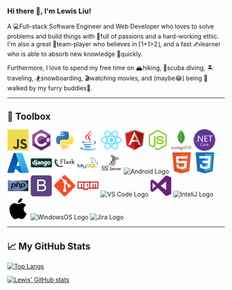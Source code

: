 ### Hi there 👋, I'm Lewis Liu!

A 💻Full-stack Software Engineer and Web Developer who loves to solve problems and build things with 💯full of passions and a hard-working ethic. I'm also a great 👥team-player who believes in ⌈1+1>2⌋, and a fast ✍learner who is able to absorb new knowledge 🚀quickly.

Furthermore, I love to spend my free time on 🏔hiking, 🤿scuba diving, 🏝traveling, 🏂snowboarding, 🎬watching movies, and (maybe😂) being 🐾walked by my furry buddies🐶.

---

## 🧰 Toolbox

<img src="https://github.com/devicons/devicon/blob/master/icons/javascript/javascript-original.svg" alt="JavaScript Logo" width="50" height="50"/> <img src="https://github.com/devicons/devicon/blob/master/icons/csharp/csharp-original.svg" alt="C# Logo" width="50" height="50"/> <img src="https://github.com/devicons/devicon/blob/master/icons/python/python-original.svg" alt="Python Logo" width="50" height="50"/> <img src="https://github.com/devicons/devicon/blob/master/icons/java/java-original.svg" alt="Java Logo" width="50" height="50"/> <img src="https://github.com/devicons/devicon/blob/master/icons/react/react-original.svg" alt="React Logo" width="50" height="50"/> <img src="https://github.com/devicons/devicon/blob/master/icons/angularjs/angularjs-original.svg" alt="Angular Logo" width="50" height="50"/> <img src="https://github.com/devicons/devicon/blob/master/icons/nodejs/nodejs-original.svg" alt="NodeJS Logo" width="50" height="50"/> <img src="https://github.com/devicons/devicon/blob/master/icons/mongodb/mongodb-original-wordmark.svg" alt="MongoDB Logo" width="50" height="50"/> <img src="https://github.com/devicons/devicon/blob/master/icons/dotnetcore/dotnetcore-original.svg" alt=".NET Logo" width="50" height="50"/> <img src="https://github.com/devicons/devicon/blob/master/icons/azure/azure-original.svg" alt="Azure Logo" width="50" height="50"/> <img src="https://github.com/devicons/devicon/blob/master/icons/django/django-original.svg" alt="Django Logo" width="50" height="50"/> <img src="https://github.com/devicons/devicon/blob/master/icons/flask/flask-original-wordmark.svg" alt="Flask Logo" width="50" height="50"/> <img src="https://github.com/devicons/devicon/blob/master/icons/mysql/mysql-original-wordmark.svg" alt="MySQL Logo" width="50" height="50"/> <img src="https://github.com/devicons/devicon/blob/master/icons/microsoftsqlserver/microsoftsqlserver-plain-wordmark.svg" alt="MS SQL Logo" width="50" height="50"/> <img src="https://cdn.worldvectorlogo.com/logos/android.svg" alt="Android Logo" width="50" height="50"/> <img src="https://github.com/devicons/devicon/blob/master/icons/html5/html5-original.svg" alt="HTML5 Logo" width="50" height="50"/> <img src="https://github.com/devicons/devicon/blob/master/icons/css3/css3-original.svg" alt="CSS3 Logo" width="50" height="50"/> <img src="https://github.com/devicons/devicon/blob/master/icons/php/php-original.svg" alt="PHP Logo" width="50" height="50"/> <img src="https://github.com/devicons/devicon/blob/master/icons/bootstrap/bootstrap-plain.svg" alt="Bootstrap Logo" width="50" height="50"/> <img src="https://github.com/devicons/devicon/blob/master/icons/git/git-original.svg" alt="Git Logo" width="50" height="50"/> <img src="https://github.com/devicons/devicon/blob/master/icons/npm/npm-original-wordmark.svg" alt="npm Logo" width="50" height="50"/> <img src="https://cdn.worldvectorlogo.com/logos/visual-studio-code-1.svg" alt="VS Code Logo" width="50" height="50"/> <img src="https://github.com/devicons/devicon/blob/master/icons/visualstudio/visualstudio-plain.svg" alt="Visual Studio Logo" width="50" height="50"/> <img src="https://cdn.worldvectorlogo.com/logos/intellij-idea-1.svg" alt="InteliJ Logo" width="50" height="50"/> <img src="https://github.com/devicons/devicon/blob/master/icons/apple/apple-original.svg" alt="MacOS Logo" width="50" height="50"/> <img src="https://cdn.worldvectorlogo.com/logos/microsoft-windows-22.svg" alt="WindowsOS Logo" width="50" height="50"/> <img src="https://cdn.worldvectorlogo.com/logos/jira-1.svg" alt="Jira Logo" width="50" height="50"/>

---

## &#x1f4c8; My GitHub Stats

[![Top Langs](https://github-readme-stats.vercel.app/api/top-langs/?username=lewisyl&hide=html,css&theme=ayu-mirage)](https://github.com/anuraghazra/github-readme-stats)

[![Lewis' GitHub stats](https://github-readme-stats.vercel.app/api?username=lewisyl&theme=ayu-mirage&show_icons=true)](https://github.com/anuraghazra/github-readme-stats)
